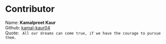 <h1> Contributor </h1>

Name: **Kamalpreet Kaur** <br>
Github: [kamal-kaur04](https://github.com/kamal-kaur04) <br>
Quote: ``` All our dreams can come true, if we have the courage to pursue them.```
